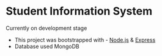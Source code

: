 # Student Information System

Currently on development stage
- This project was bootstrapped with - [Node.js](https://nodejs.org/en/docs/) & [Express](https://expressjs.com/en/guide/routing.html)
- Database used MongoDB 
